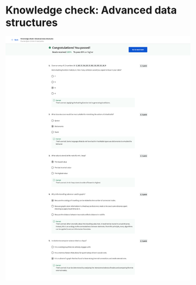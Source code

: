 # Knowledge check: Advanced data structures

![screencapture-coursera-org-learn-coding-interview-preparation-quiz-mcDth-knowledge-check-advanced-data-structures-view-attempt-2023-02-12-07_29_17.png](Knowledge%20check%20Advanced%20data%20structures%2006aee16a734f443ea530ba8f5cae92a4/screencapture-coursera-org-learn-coding-interview-preparation-quiz-mcDth-knowledge-check-advanced-data-structures-view-attempt-2023-02-12-07_29_17.png)
